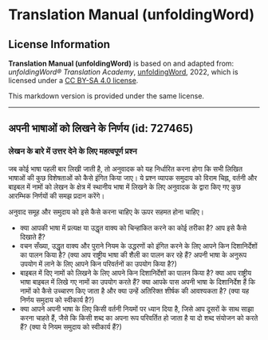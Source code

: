 # Translation Manual (unfoldingWord)

## License Information

**Translation Manual (unfoldingWord)** is based on and adapted from: _unfoldingWord® Translation Academy_, [unfoldingWord](https://unfoldingword.org/utw), 2022, which is licensed under a [CC BY-SA 4.0 license](https://creativecommons.org/licenses/by-sa/4.0/legalcode.en).

This markdown version is provided under the same license.



--------------------------------

## अपनी भाषाओं को लिखने के निर्णय (id: 727465)

### लेखन के बारे में उत्तर देने के लिए महत्वपूर्ण प्रश्न

जब कोई भाषा पहली बार लिखी जाती है, तो अनुवादक को यह निर्धारित करना होगा कि सभी लिखित भाषाओं की कुछ विशेषताओं को कैसे इंगित किया जाए। ये प्रश्न व्यापक समुदाय को विराम चिह्न, वर्तनी और बाइबल में नामों को लेखन के क्षेत्र में स्थानीय भाषा में लिखने के लिए अनुवादक के द्वारा किए गए कुछ आरम्भिक निर्णयों की समझ प्रदान करेंगे।

अनुवाद समूह और समुदाय को इसे कैसे करना चाहिए के ऊपर सहमत होना चाहिए।

* क्या आपकी भाषा में प्रत्यक्ष या उद्धृत वाक्य को चिन्हांकित करने का कोई तरीका है? आप इसे कैसे दिखाते हैं?
* वचन सँख्या, उद्धृत वाक्य और पुराने नियम के उद्धरणों को इंगित करने के लिए आपने किन दिशानिर्देशों का पालन किया है? (क्या आप राष्ट्रीय भाषा की शैली का पालन कर रहे हैं? अपनी भाषा के अनुरूप उपयोग में लाने के लिए आपने किन परिवर्तनों का उपयोग किया है?)
* बाइबल में दिए नामों को लिखने के लिए आपने किन दिशानिर्देशों का पालन किया है? क्या आप राष्ट्रीय भाषा बाइबल में लिखे गए नामों का उपयोग करते हैं? क्या आपके पास अपनी भाषा के दिशानिर्देश हैं कि नामों को कैसे उच्चारण किए जाता है और क्या उन्हें अतिरिक्त शीर्षक की आवश्यकता है? (क्या यह निर्णय समुदाय को स्वीकार्य है?)
* क्या आपने अपनी भाषा के लिए किसी वर्तनी नियमों पर ध्यान दिया है, जिसे आप दूसरों के साथ साझा करना चाहते हैं, जैसे कि किसी शब्द का अपना रूप परिवर्तित हो जाता है या दो शब्द संयोजन को करते हैं? (क्या ये नियम समुदाय को स्वीकार्य हैं?)


